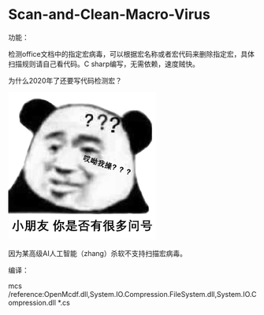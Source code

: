 # Scan-and-Clean-Macro-Virus

功能：

检测office文档中的指定宏病毒，可以根据宏名称或者宏代码来删除指定宏，具体扫描规则请自己看代码。C sharp编写，无需依赖，速度贼快。

为什么2020年了还要写代码检测宏？

![](https://github.com/xiaoxiaoleo/Scan-and-Clean-Macro-Virus/raw/main/q.gif)

因为某高级AI人工智能（zhang）杀软不支持扫描宏病毒。





编译：

 mcs /reference:OpenMcdf.dll,System.IO.Compression.FileSystem.dll,System.IO.Compression.dll *.cs

